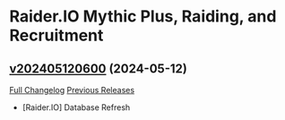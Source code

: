 # Raider.IO Mythic Plus, Raiding, and Recruitment

## [v202405120600](https://github.com/RaiderIO/raiderio-addon/tree/v202405120600) (2024-05-12)
[Full Changelog](https://github.com/RaiderIO/raiderio-addon/compare/v202405110600...v202405120600) [Previous Releases](https://github.com/RaiderIO/raiderio-addon/releases)

- [Raider.IO] Database Refresh  
